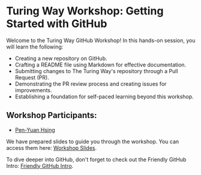 # Turing Way Workshop: Getting Started with GitHub

Welcome to the Turing Way GitHub Workshop! In this hands-on session, you will learn the following:

- Creating a new repository on GitHub.
- Crafting a README file using Markdown for effective documentation.
- Submitting changes to The Turing Way's repository through a Pull Request (PR).
- Demonstrating the PR review process and creating issues for improvements.
- Establishing a foundation for self-paced learning beyond this workshop.

## Workshop Participants:
- [Pen-Yuan Hsing](https://github.com/penyuan/)

We have prepared slides to guide you through the workshop. You can access them here: [Workshop Slides](https://docs.google.com/presentation/d/1RY7JDjrSx2DizxtBKRMcqPd9OFneL7f3IYDv4c_vHxY/edit#slide=id.g526267be46_0_606).

To dive deeper into GitHub, don't forget to check out the Friendly GitHub Intro: [Friendly GitHub Intro](https://kirstiejane.github.io/friendly-github-intro/).
